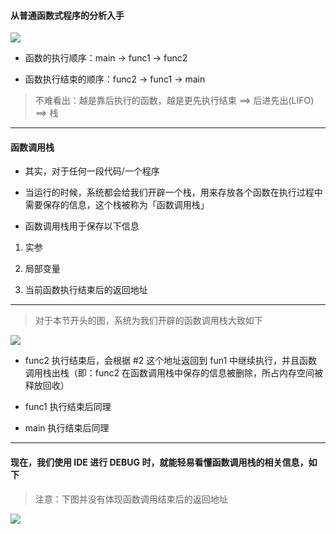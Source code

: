 #### 从普通函数式程序的分析入手

<img src="https://gitee.com/pj-l/imgs-1/raw/master/screenShot/image-20211013170556743.png"></img>

- 函数的执行顺序：main -> func1 -> func2

- 函数执行结束的顺序：func2 -> func1 -> main

> 不难看出：越是靠后执行的函数，越是更先执行结束 ==> 后进先出(LIFO) ==> 栈

---

#### 函数调用栈

- 其实，对于任何一段代码/一个程序

- 当运行的时候，系统都会给我们开辟一个栈，用来存放各个函数在执行过程中需要保存的信息，这个栈被称为「函数调用栈」

- 函数调用栈用于保存以下信息

1. 实参

2. 局部变量

3. 当前函数执行结束后的返回地址

---

> 对于本节开头的图，系统为我们开辟的函数调用栈大致如下

<img src="https://gitee.com/pj-l/imgs-1/raw/master/screenShot/image-20211013171656427.png"></img>

- func2 执行结束后，会根据 #2 这个地址返回到 fun1 中继续执行，并且函数调用栈出栈（即：func2 在函数调用栈中保存的信息被删除，所占内存空间被释放回收）

- func1 执行结束后同理

- main 执行结束后同理

---

#### 现在，我们使用 IDE 进行 DEBUG 时，就能轻易看懂函数调用栈的相关信息，如下

> 注意：下图并没有体现函数调用结束后的返回地址

<img src="https://gitee.com/pj-l/imgs-1/raw/master/screenShot/image-20211013172514321.png"></img>
